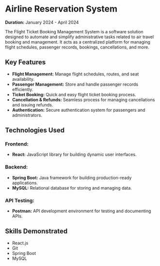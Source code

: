 # Airline Reservation System

**Duration:** January 2024 - April 2024

The Flight Ticket Booking Management System is a software solution designed to automate and simplify administrative tasks related to air travel booking and management. It acts as a centralized platform for managing flight schedules, passenger records, bookings, cancellations, and more.

## Key Features
- **Flight Management:** Manage flight schedules, routes, and seat availability.
- **Passenger Management:** Store and handle passenger records efficiently.
- **Ticket Booking:** Quick and easy flight ticket booking process.
- **Cancellation & Refunds:** Seamless process for managing cancellations and issuing refunds.
- **Authentication:** Secure authentication system for passengers and administrators.

## Technologies Used
### Frontend:
- **React:** JavaScript library for building dynamic user interfaces.

### Backend:
- **Spring Boot:** Java framework for building production-ready applications.
- **MySQL:** Relational database for storing and managing data.

### API Testing:
- **Postman:** API development environment for testing and documenting APIs.

## Skills Demonstrated
- React.js
- Git
- Spring Boot
- MySQL
